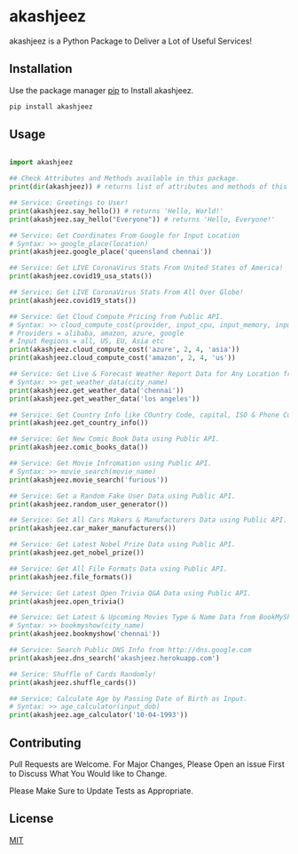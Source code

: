 # akashjeez

akashjeez is a Python Package to Deliver a Lot of Useful Services!

## Installation

Use the package manager [pip](https://pip.pypa.io/en/stable/) to Install akashjeez.

```bash
pip install akashjeez
```

## Usage

```python

import akashjeez

## Check Attributes and Methods available in this package.
print(dir(akashjeez)) # returns list of attributes and methods of this module.

## Service: Greetings to User!
print(akashjeez.say_hello()) # returns 'Hello, World!'
print(akashjeez.say_hello("Everyone")) # returns 'Hello, Everyone!'

## Service: Get Coordinates From Google for Input Location
# Syntax: >> google_place(location)
print(akashjeez.google_place('queensland chennai'))

## Service: Get LIVE CoronaVirus Stats From United States of America!
print(akashjeez.covid19_usa_stats())

## Service: Get LIVE CoronaVirus Stats From All Over Globe!
print(akashjeez.covid19_stats())

## Service: Get Cloud Compute Pricing from Public API.
# Syntax: >> cloud_compute_cost(provider, input_cpu, input_memory, input_region)
# Providers = alibaba, amazon, azure, google 
# Input Regions = all, US, EU, Asia etc
print(akashjeez.cloud_compute_cost('azure', 2, 4, 'asia'))
print(akashjeez.cloud_compute_cost('amazon', 2, 4, 'us'))

## Service: Get Live & Forecast Weather Report Data for Any Location from Public API.
# Syntax: >> get_weather_data(city_name)
print(akashjeez.get_weather_data('chennai'))
print(akashjeez.get_weather_data('los angeles'))

## Service: Get Country Info like COuntry Code, capital, ISO & Phone Code using Public API .
print(akashjeez.get_country_info())

## Service: Get New Comic Book Data using Public API.
print(akashjeez.comic_books_data())

## Service: Get Movie Infromation using Public API.
# Syntax: >> movie_search(movie_name)
print(akashjeez.movie_search('furious'))

## Service: Get a Random Fake User Data using Public API.
print(akashjeez.random_user_generator())

## Service: Get All Cars Makers & Manufacturers Data using Public API.
print(akashjeez.car_maker_manufacturers())

## Service: Get Latest Nobel Prize Data using Public API.
print(akashjeez.get_nobel_prize())

## Service: Get All File Formats Data using Public API.
print(akashjeez.file_formats())

## Service: Get Latest Open Trivia Q&A Data using Public API.
print(akashjeez.open_trivia()

## Service: Get Latest & Upcoming Movies Type & Name Data from BookMyShow.com
# Syntax: >> bookmyshow(city_name)
print(akashjeez.bookmyshow('chennai'))

## Service: Search Public DNS Info from http://dns.google.com
print(akashjeez.dns_search('akashjeez.herokuapp.com')

## Serice: Shuffle of Cards Randomly!
print(akashjeez.shuffle_cards())

## Service: Calculate Age by Passing Date of Birth as Input.
# Syntax: >> age_calculator(input_dob)
print(akashjeez.age_calculator('10-04-1993'))

```


## Contributing
Pull Requests are Welcome. For Major Changes, Please Open an issue First to Discuss What You Would like to Change.

Please Make Sure to Update Tests as Appropriate.

## License
[MIT](https://choosealicense.com/licenses/mit/)

